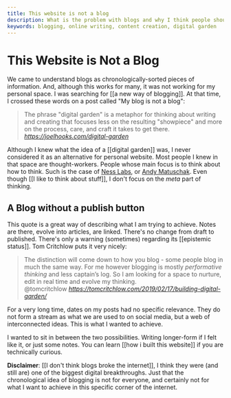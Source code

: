 ```yaml
---
title: This website is not a blog
description: What is the problem with blogs and why I think people should not aim for one
keywords: blogging, online writing, content creation, digital garden
---
```

# This Website is Not a Blog
We came to understand blogs as chronologically-sorted pieces of information. And, although this works for many, it was not working for my personal space. I was searching for [[a new way of blogging]]. At that time, I crossed these words on a post called "My blog is not a blog":

<blockquote class="quoteback" darkmode="" data-title="%F0%9F%8C%B1%20My%20blog%20is%20a%20digital%20garden%2C%20not%20a%20blog" data-author="" cite="https://joelhooks.com/digital-garden">
The phrase "digital garden" is a metaphor for thinking about writing and creating that focuses less on the resulting "showpiece" and more on the process, care, and craft it takes to get there.
<footer> <cite><a href="https://joelhooks.com/digital-garden">https://joelhooks.com/digital-garden</a></cite></footer>
</blockquote>
<script note="" src="https://cdn.jsdelivr.net/gh/Blogger-Peer-Review/quotebacks@1/quoteback.js"></script>

Although I knew what the idea of a [[digital garden]] was, I never considered it as an alternative for personal website. Most people I knew in that space are thought-workers. People whose main focus is to think about how to think. Such is the case of  [Ness Labs](https://www.nesslabs.com), or [Andy Matuschak](https://notes.andymatuschak.org/). Even though [[I like to think about stuff]], I don't focus on the *meta* part of thinking. 

## A Blog without a publish button
This quote is a great way of describing what I am trying to achieve. Notes are there, evolve into articles, are linked. There's no change from draft to published. There's only a warning (sometimes) regarding its [[epistemic status]]. Tom Critchlow puts it very nicely:

<blockquote class="quoteback" darkmode="" data-title="Building%20a%20digital%20garden" data-author="@tomcritchlow" cite="https://tomcritchlow.com/2019/02/17/building-digital-garden/">
The distinction will come down to how you blog - some people blog in much the same way. For me however blogging is mostly <em>performative thinking</em> and less captain’s log. So I am looking for a space to nurture, edit in real time and evolve my thinking.
<footer>@tomcritchlow <cite><a href="https://tomcritchlow.com/2019/02/17/building-digital-garden/">https://tomcritchlow.com/2019/02/17/building-digital-garden/</a></cite></footer>
</blockquote>
<script note="" src="https://cdn.jsdelivr.net/gh/Blogger-Peer-Review/quotebacks@1/quoteback.js"></script>

For a very long time, dates on my posts had no specific relevance. They do not form a stream as what we are used to on social media, but a web of interconnected ideas. This is what I wanted to achieve. 

I wanted to sit in between the two possibilities. Writing longer-form if I felt like it, or just some notes. You can learn [[how i built this website]] if you are technically curious. 

**Disclaimer**:  [[I don't think blogs broke the internet]], I think they were (and still are) one of the biggest digital breakthroughs. Just that the chronological idea of blogging is not for everyone, and certainly not for what I want to achieve in this specific corner of the internet.